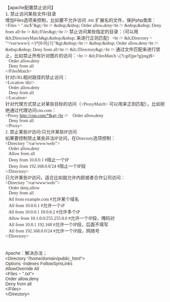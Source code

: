 <span style="color:#362E2B;font-family:Arial;font-size:14px;white-space:normal;background-color:#FFFFFF;">【apache配置禁止访问】</span><br style="color:#362E2B;font-family:Arial;font-size:14px;white-space:normal;background-color:#FFFFFF;" />
<span style="color:#362E2B;font-family:Arial;font-size:14px;white-space:normal;background-color:#FFFFFF;">1. 禁止访问某些文件/目录</span><br style="color:#362E2B;font-family:Arial;font-size:14px;white-space:normal;background-color:#FFFFFF;" />
<span style="color:#362E2B;font-family:Arial;font-size:14px;white-space:normal;background-color:#FFFFFF;">增加Files选项来控制，比如要不允许访问 .inc 扩展名的文件，保护php类库：</span><br style="color:#362E2B;font-family:Arial;font-size:14px;white-space:normal;background-color:#FFFFFF;" />
<span style="color:#362E2B;font-size:14px;white-space:normal;background-color:#FFFFFF;font-family:&quot;">&lt;Files ~ "\.inc$"&gt;<br />
&nbsp;&nbsp; Order allow,deny<br />
&nbsp;&nbsp; Deny from all<br />
&lt;/Files&gt;<br />
禁止访问某些指定的目录：（可以用 &lt;DirectoryMatch&gt;&nbsp;&nbsp; 来进行正则匹配）<br />
&lt;Directory ~ "^/var/www/(.+/)*[0-9]{3}"&gt;&nbsp;<br />
&nbsp;&nbsp; Order allow,deny<br />
&nbsp;&nbsp; Deny from all<br />
&lt;/Directory&gt;<br />
通过文件匹配来进行禁止，比如禁止所有针对图片的访问：<br />
&lt;FilesMatch \.(?i:gif|jpe?g|png)$&gt;<br />
&nbsp;&nbsp; Order allow,deny<br />
&nbsp;&nbsp; Deny from all<br />
&lt;/FilesMatch&gt;&nbsp;<br />
针对URL相对路径的禁止访问：<br />
&lt;Location /dir/&gt;<br />
&nbsp;&nbsp; Order allow,deny<br />
&nbsp;&nbsp; Deny from all<br />
&lt;/Location&gt;&nbsp;<br />
针对代理方式禁止对某些目标的访问（&lt;ProxyMatch&gt; 可以用来正则匹配），比如拒绝通过代理访问cnn.com：<br />
&lt;Proxy http://cnn.com/*&gt;<br />
&nbsp;&nbsp; Order allow,deny<br />
&nbsp;&nbsp; Deny from all<br />
&lt;/Proxy&gt;&nbsp;<br />
2. 禁止某些IP访问/只允许某些IP访问&nbsp;<br />
如果要控制禁止某些非法IP访问，在Directory选项控制：<br />
&lt;Directory "/var/www/web/"&gt;<br />
&nbsp;&nbsp; Order allow,deny<br />
&nbsp;&nbsp; Allow from all<br />
&nbsp;&nbsp; Deny from 10.0.0.1 #阻止一个IP<br />
&nbsp;&nbsp; Deny from 192.168.0.0/24 #阻止一个IP段<br />
&lt;/Directory&gt;<br />
只允许某些IP访问，适合比如就允许内部或者合作公司访问：<br />
&lt;Directory "/var/www/web/"&gt;<br />
&nbsp;&nbsp; Order deny,allow<br />
&nbsp;&nbsp; Deny from all<br />
&nbsp;&nbsp; All from example.com #允许某个域名<br />
&nbsp;&nbsp; All from 10.0.0.1 #允许一个iP<br />
&nbsp;&nbsp; All from 10.0.0.1 10.0.0.2 #允许多个iP<br />
&nbsp;&nbsp; Allow from 10.1.0.0/255.255.0.0 #允许一个IP段，掩码对<br />
&nbsp;&nbsp; All from 10.0.1 192.168 #允许一个IP段，后面不填写<br />
&nbsp;&nbsp; All from 192.168.0.0/24 #允许一个IP段，网络号<br />
&lt;/Directory&gt;<br />
</span><br style="color:#362E2B;font-family:Arial;font-size:14px;white-space:normal;background-color:#FFFFFF;" />
<br style="color:#362E2B;font-family:Arial;font-size:14px;white-space:normal;background-color:#FFFFFF;" />
<span style="color:#362E2B;font-family:Arial;font-size:14px;white-space:normal;background-color:#FFFFFF;">Apache：解决办法；</span><br style="color:#362E2B;font-family:Arial;font-size:14px;white-space:normal;background-color:#FFFFFF;" />
<span style="color:#362E2B;font-family:Arial;font-size:14px;white-space:normal;background-color:#FFFFFF;">&lt;Directory "/home/domain/public_html"&gt;</span><br style="color:#362E2B;font-family:Arial;font-size:14px;white-space:normal;background-color:#FFFFFF;" />
<span style="color:#362E2B;font-family:Arial;font-size:14px;white-space:normal;background-color:#FFFFFF;">Options -Indexes FollowSymLinks</span><br style="color:#362E2B;font-family:Arial;font-size:14px;white-space:normal;background-color:#FFFFFF;" />
<span style="color:#362E2B;font-family:Arial;font-size:14px;white-space:normal;background-color:#FFFFFF;">AllowOverride All</span><br style="color:#362E2B;font-family:Arial;font-size:14px;white-space:normal;background-color:#FFFFFF;" />
<span style="color:#362E2B;font-family:Arial;font-size:14px;white-space:normal;background-color:#FFFFFF;">&lt;Files ~ ".txt"&gt;</span><br style="color:#362E2B;font-family:Arial;font-size:14px;white-space:normal;background-color:#FFFFFF;" />
<span style="color:#362E2B;font-family:Arial;font-size:14px;white-space:normal;background-color:#FFFFFF;">Order allow,deny</span><br style="color:#362E2B;font-family:Arial;font-size:14px;white-space:normal;background-color:#FFFFFF;" />
<span style="color:#362E2B;font-family:Arial;font-size:14px;white-space:normal;background-color:#FFFFFF;">Deny from all</span><br style="color:#362E2B;font-family:Arial;font-size:14px;white-space:normal;background-color:#FFFFFF;" />
<span style="color:#362E2B;font-family:Arial;font-size:14px;white-space:normal;background-color:#FFFFFF;">&lt;/Files&gt;</span><br style="color:#362E2B;font-family:Arial;font-size:14px;white-space:normal;background-color:#FFFFFF;" />
<span style="color:#362E2B;font-family:Arial;font-size:14px;white-space:normal;background-color:#FFFFFF;">&lt;/Directory&gt;</span>